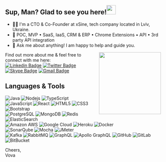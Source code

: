 ## Sup, Man? Glad to see you here!<img src="https://media.giphy.com/media/WUlplcMpOCEmTGBtBW/giphy.gif" width="30"> 

- 👨‍💻 I'm a CTO & Co-Founder at xSine, tech company located in Lviv, Ukraine.
- 🚚 POC, MVP • SaaS, IaaS, CRM & ERP • Chrome Extensions • API • 3rd party API integration 
- 💬 Ask me about anything! I am happy to help and guide you.

<img align='right' src='https://media3.giphy.com/media/l0MYzwTebntNEii4M/giphy.gif' width='200"'>


Find out more about me & feel free to connect with me here: \
[![Linkedin Badge](https://img.shields.io/badge/-volodymyryakymiv-blue?style=flat-square&logo=Linkedin&logoColor=white&link=https://www.linkedin.com/in/volodymyryakymiv/)](https://www.linkedin.com/in/volodymyryakymiv/)
[![Twitter Badge](https://img.shields.io/badge/-v_yakymiv-3ba1f2?style=flat-square&logo=Twitter&logoColor=white&link=https://twitter.com/v_yakymiv)](https://twitter.com/v_yakymiv)
[![Skype Badge](https://img.shields.io/badge/-spartaque71-389ddb?style=flat-square&logo=Skype&logoColor=white)]()
[![Gmail Badge](https://img.shields.io/badge/-volodymyr.yakymiv@xsine.co-c14438?style=flat-square&logo=Gmail&logoColor=white&link=mailto:volodymyr.yakymiv@xsine.co)](mailto:volodymyr.yakymiv@xsine.co)

## Languages & Tools
![Java](https://img.shields.io/badge/-java-E34A86?style=flat-square&logo=java)
![Nodejs](https://img.shields.io/badge/-Nodejs-black?style=flat-square&logo=Node.js)
![TypeScript](https://img.shields.io/badge/-TypeScript-007ACC?style=flat-square&logo=typescript) \
![JavaScript](https://img.shields.io/badge/-JavaScript-black?style=flat-square&logo=javascript)
![React](https://img.shields.io/badge/-React-black?style=flat-square&logo=react)
![HTML5](https://img.shields.io/badge/-HTML5-E34F26?style=flat-square&logo=html5&logoColor=white)
![CSS3](https://img.shields.io/badge/-CSS3-1572B6?style=flat-square&logo=css3)
![Bootstrap](https://img.shields.io/badge/-Bootstrap-563D7C?style=flat-square&logo=bootstrap) \
![PostgreSQL](https://img.shields.io/badge/-PostgreSQL-336791?style=flat-square&logo=postgresql)
![MongoDB](https://img.shields.io/badge/-MongoDB-black?style=flat-square&logo=mongodb)
![Redis](https://img.shields.io/badge/-Redis-black?style=flat-square&logo=Redis)
![ElasticSearch](https://img.shields.io/badge/-ElasticSearch-005571?style=flat-square&logo=elasticsearch) \
![Amazon AWS](https://img.shields.io/badge/Amazon%20AWS-232F3E?style=flat-square&logo=amazon-aws)
![Google Cloud](https://img.shields.io/badge/Google%20Cloud-black?style=flat-square&logo=google-cloud)
![Heroku](https://img.shields.io/badge/-Heroku-430098?style=flat-square&logo=heroku)
![Docker](https://img.shields.io/badge/-Docker-black?style=flat-square&logo=docker) \
![SonarQube](https://img.shields.io/badge/-SonarQube-4e9bcd?style=flat-square&logo=sonarqube)
![Mocha](https://img.shields.io/badge/-Mocha-8d6748?style=flat-square&logo=mocha)
![JMeter](https://img.shields.io/badge/-JMeter-d22128?style=flat-square&logo=apache) \
![Kafka](https://img.shields.io/badge/-Kafka-007ACC?style=flat-square&logo=apachekafka)
![RabbitMQ](https://img.shields.io/badge/-RabbitMQ-ff6600?style=flat-square&logo=rabbitmq)
![GraphQL](https://img.shields.io/badge/-GraphQL-E10098?style=flat-square&logo=graphql)
![Apollo GraphQL](https://img.shields.io/badge/-Apollo%20GraphQL-311C87?style=flat-square&logo=apollo-graphql)
![GitHub](https://img.shields.io/badge/-GitHub-181717?style=flat-square&logo=github)
![GitLab](https://img.shields.io/badge/-GitLab-FCA121?style=flat-square&logo=gitlab)
![BitBucket](https://img.shields.io/badge/-BitBucket-darkblue?style=flat-square&logo=bitbucket)

Cheers, \
Vova
